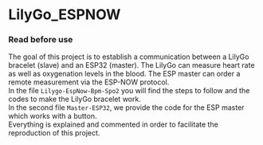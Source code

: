 # LilyGo_ESPNOW

### Read before use

The goal of this project is to establish a communication between a LilyGo bracelet (slave) and an ESP32 (master).
The LilyGo can measure heart rate as well as oxygenation levels in the blood. The ESP master can order a remote measurement via the ESP-NOW protocol.  
In the file `Lilygo-EspNow-Bpm-Spo2` you will find the steps to follow and the codes to make the LilyGo bracelet work.  
In the second file `Master-ESP32`, we provide the code for the ESP master which works with a button.  
Everything is explained and commented in order to facilitate the reproduction of this project.

